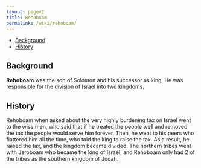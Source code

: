 ```yaml
---
layout: pagev2
title: Rehoboam
permalink: /wiki/rehoboam/
---
```

- [Background](#background)
- [History](#history)

## Background

**Rehoboam** was the son of Solomon and his successor as king. He was responsible for the division of Israel into two kingdoms.

## History

Rehoboam when asked about the very highly burdening tax on Israel went to the wise men, who said that if he treated the people well and removed the tax the people would serve him forever. Then, he went to his peers who flattered him all the time, who told the king to raise the tax. As a result, he raised the tax, and the kingdom became divided. The northern tribes went with Jeroboam who became the king of Israel, and Rehoboam only had 2 of the tribes as the southern kingdom of Judah. 